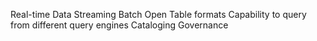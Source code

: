 Real-time Data Streaming
Batch
Open Table formats
Capability to query from different query engines
Cataloging
Governance

